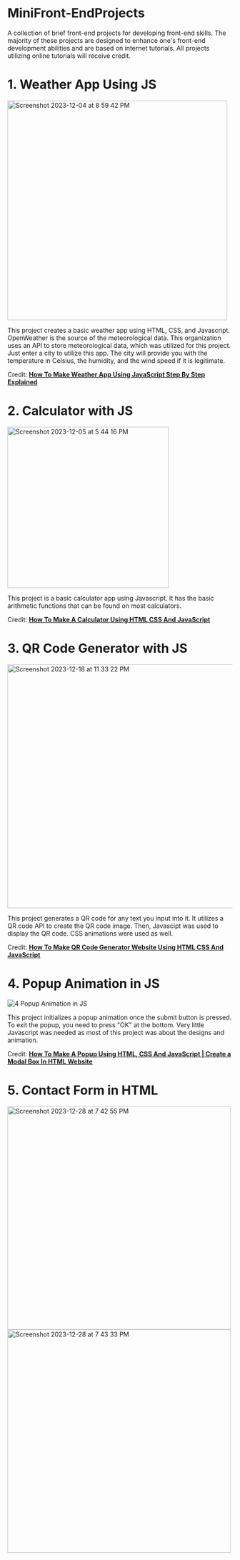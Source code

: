 # MiniFront-EndProjects
A collection of brief front-end projects for developing front-end skills. The majority of these projects are designed to enhance one's front-end development abilities and are based on internet tutorials. All projects utilizing online tutorials will receive credit.

# 1. Weather App Using JS
<img width="492" alt="Screenshot 2023-12-04 at 8 59 42 PM" src="https://github.com/ItsIzakB/MiniFront-EndProjects/assets/109478175/58765c00-c939-46db-9d01-84e2f503ecb2">


This project creates a basic weather app using HTML, CSS, and Javascript. OpenWeather is the source of the meteorological data. This organization uses an API to store meteorological data, which was utilized for this project. Just enter a city to utilize this app. The city will provide you with the temperature in Celsius, the humidity, and the wind speed if it is legitimate.

Credit: [**How To Make Weather App Using JavaScript Step By Step Explained**](https://www.youtube.com/watch?v=MIYQR-Ybrn4&list=PLjwm_8O3suyOgDS_Z8AWbbq3zpCmR-WE9&ab_channel=GreatStack)

# 2. Calculator with JS

<img width="361" alt="Screenshot 2023-12-05 at 5 44 16 PM" src="https://github.com/ItsIzakB/MiniFront-EndProjects/assets/109478175/ab5140e9-aac2-42d4-bd42-6727c3d2142f">

This project is a basic calculator app using Javascript. It has the basic arithmetic functions that can be found on most calculators.

Credit: [**How To Make A Calculator Using HTML CSS And JavaScript**](https://www.youtube.com/watch?v=MIYQR-Ybrn4&list=PLjwm_8O3suyOgDS_Z8AWbbq3zpCmR-WE9&ab_channel=GreatStack](https://www.youtube.com/watch?v=cGgLHJGyS34&ab_channel=GreatStack)https://www.youtube.com/watch?v=cGgLHJGyS34&ab_channel=GreatStack)


# 3. QR Code Generator with JS
<img width="546" alt="Screenshot 2023-12-18 at 11 33 22 PM" src="https://github.com/ItsIzakB/MiniFront-EndProjects/assets/109478175/fd0155de-df47-4d2b-a5c6-74433bc44405">

This project generates a QR code for any text you input into it. It utilizes a QR code API to create the QR code image. Then, Javascipt was used to display the QR code. CSS animations were used as well.

Credit: [**How To Make QR Code Generator Website Using HTML CSS And JavaScript**](https://youtu.be/g1j9rR-H1lk?si=umVCqQS04T-EtFWf)


# 4. Popup Animation in JS
![4 Popup Animation in JS](https://github.com/ItsIzakB/MiniFront-EndProjects/assets/109478175/f512495f-59c7-4aa9-843e-e74811624f23)

This project initializes a popup animation once the submit button is pressed. To exit the popup, you need to press "OK" at the bottom. Very little Javascript was needed as most of this project was about the designs and animation. 

Credit: [**How To Make A Popup Using HTML, CSS And JavaScript | Create a Modal Box In HTML Website**](https://www.youtube.com/watch?v=AF6vGYIyV8M&list=PLjwm_8O3suyOgDS_Z8AWbbq3zpCmR-WE9&index=13&ab_channel=GreatStack)


# 5. Contact Form in HTML
<img width="500" alt="Screenshot 2023-12-28 at 7 42 55 PM" src="https://github.com/ItsIzakB/MiniFront-EndProjects/assets/109478175/8103a0fa-7460-4951-9c65-225f3098f07a">
<img width="500" alt="Screenshot 2023-12-28 at 7 43 33 PM" src="https://github.com/ItsIzakB/MiniFront-EndProjects/assets/109478175/1beafea2-13e5-4c65-bd8b-ed762bf9eee4">





